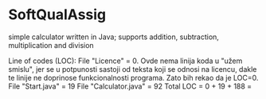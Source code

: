 # SoftQualAssig
simple calculator written in Java; supports addition, subtraction, multiplication and division

Line of codes (LOC):
File "Licence" = 0. Ovde nema linija koda u "užem smislu", jer se u potpunosti sastoji od teksta koji se odnosi na licencu, dakle te linije ne doprinose funkcionalnosti programa. Zato bih rekao da je LOC=0.
File "Start.java" = 19
File "Calculator.java" = 92
Total LOC = 0 + 19 + 188 = 
